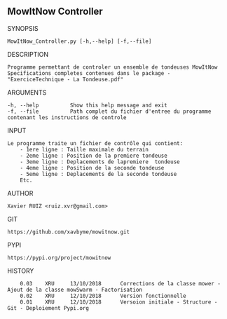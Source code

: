 MowItNow Controller
------------------

SYNOPSIS
    
    MowItNow_Controller.py [-h,--help] [-f,--file]               

DESCRIPTION
    
    Programme permettant de controler un ensemble de tondeuses MowItNow
    Specifications completes contenues dans le package - "ExerciceTechnique - La Tondeuse.pdf"

ARGUMENTS
    
    -h, --help          Show this help message and exit
    -f, --file          Path complet du fichier d'entree du programme contenant les instructions de controle

INPUT
    
    Le programme traite un fichier de contrôle qui contient:
        - 1ere ligne : Taille maximale du terrain
        - 2eme ligne : Position de la premiere tondeuse
        - 3eme ligne : Deplacements de lapremiere  tondeuse
        - 4eme ligne : Position de la seconde tondeuse
        - 5eme ligne : Deplacements de la seconde tondeuse
        Etc.

AUTHOR
    
    Xavier RUIZ <ruiz.xvr@gmail.com>

GIT
        
    https://github.com/xavbyme/mowitnow.git

PYPI
        
    https://pypi.org/project/mowitnow

HISTORY
        
        0.03    XRU     13/10/2018      Corrections de la classe mower - Ajout de la classe mowSwarm - Factorisation
        0.02    XRU     12/10/2018      Version fonctionnelle
        0.01    XRU     12/10/2018      Versoion initiale - Structure - Git - Deploiement Pypi.org
